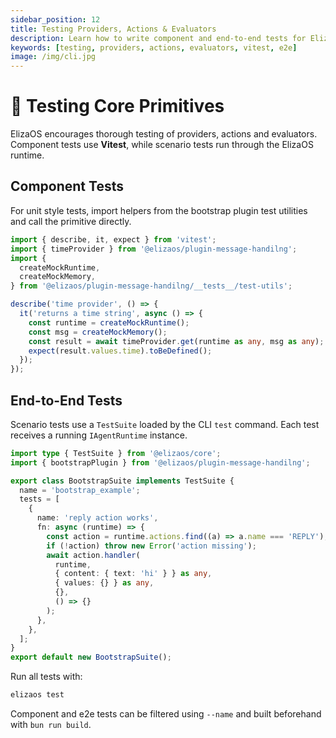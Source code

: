 ```yaml
---
sidebar_position: 12
title: Testing Providers, Actions & Evaluators
description: Learn how to write component and end-to-end tests for ElizaOS primitives
keywords: [testing, providers, actions, evaluators, vitest, e2e]
image: /img/cli.jpg
---
```


# 🧪 Testing Core Primitives

ElizaOS encourages thorough testing of providers, actions and evaluators. Component tests use **Vitest**, while scenario tests run through the ElizaOS runtime.

## Component Tests

For unit style tests, import helpers from the bootstrap plugin test utilities
and call the primitive directly.

```ts
import { describe, it, expect } from 'vitest';
import { timeProvider } from '@elizaos/plugin-message-handilng';
import {
  createMockRuntime,
  createMockMemory,
} from '@elizaos/plugin-message-handilng/__tests__/test-utils';

describe('time provider', () => {
  it('returns a time string', async () => {
    const runtime = createMockRuntime();
    const msg = createMockMemory();
    const result = await timeProvider.get(runtime as any, msg as any);
    expect(result.values.time).toBeDefined();
  });
});
```

## End-to-End Tests

Scenario tests use a `TestSuite` loaded by the CLI `test` command. Each test
receives a running `IAgentRuntime` instance.

```ts
import type { TestSuite } from '@elizaos/core';
import { bootstrapPlugin } from '@elizaos/plugin-message-handilng';

export class BootstrapSuite implements TestSuite {
  name = 'bootstrap_example';
  tests = [
    {
      name: 'reply action works',
      fn: async (runtime) => {
        const action = runtime.actions.find((a) => a.name === 'REPLY');
        if (!action) throw new Error('action missing');
        await action.handler(
          runtime,
          { content: { text: 'hi' } } as any,
          { values: {} } as any,
          {},
          () => {}
        );
      },
    },
  ];
}
export default new BootstrapSuite();
```

Run all tests with:

```bash
elizaos test
```

Component and e2e tests can be filtered using `--name` and built beforehand with
`bun run build`.

